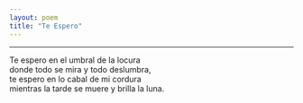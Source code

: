 ```yaml
---
layout: poem
title: "Te Espero"
---
```


-----

Te espero en el umbral de la locura<br>
donde todo se mira y todo deslumbra,<br>
te espero en lo cabal de mi cordura<br>
mientras la tarde se muere y brilla la luna.

